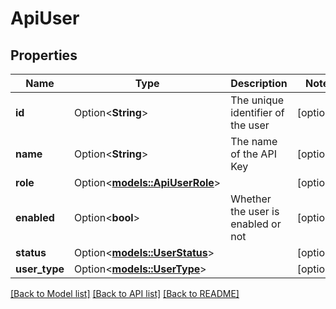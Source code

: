 # ApiUser

## Properties

Name | Type | Description | Notes
------------ | ------------- | ------------- | -------------
**id** | Option<**String**> | The unique identifier of the user | [optional]
**name** | Option<**String**> | The name of the API Key | [optional]
**role** | Option<[**models::ApiUserRole**](APIUserRole.md)> |  | [optional]
**enabled** | Option<**bool**> | Whether the user is enabled or not | [optional]
**status** | Option<[**models::UserStatus**](UserStatus.md)> |  | [optional]
**user_type** | Option<[**models::UserType**](UserType.md)> |  | [optional]

[[Back to Model list]](../README.md#documentation-for-models) [[Back to API list]](../README.md#documentation-for-api-endpoints) [[Back to README]](../README.md)


